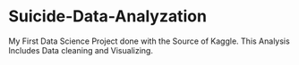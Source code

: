 # Suicide-Data-Analyzation
My First Data Science Project done with the Source of Kaggle. This Analysis Includes Data cleaning  and Visualizing.
